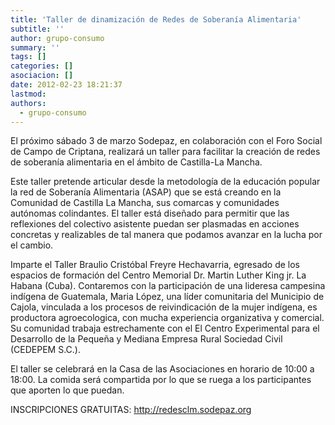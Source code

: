```yaml
---
title: 'Taller de dinamización de Redes de Soberanía Alimentaria'
subtitle: ''
author: grupo-consumo
summary: ''
tags: []
categories: []
asociacion: []
date: 2012-02-23 18:21:37
lastmod:
authors: 
  - grupo-consumo
---
```


El próximo sábado 3 de marzo Sodepaz, en colaboración con el Foro Social de Campo de Criptana, realizará un taller para facilitar la creación de redes de soberanía alimentaria en el ámbito de Castilla-La Mancha.

Este taller pretende articular desde la metodología de la educación popular la red de Soberanía Alimentaria (ASAP) que se está creando en la Comunidad de Castilla La Mancha,  sus comarcas y comunidades autónomas colindantes. El taller está diseñado para permitir que las reflexiones del colectivo asistente puedan ser plasmadas en acciones concretas y realizables de tal manera que podamos avanzar en la lucha por el cambio.

Imparte el Taller Braulio Cristóbal Freyre Hechavarria, egresado de los espacios de formación del Centro Memorial Dr. Martin Luther King jr. La Habana (Cuba). Contaremos con la participación de una lideresa campesina indígena de Guatemala, Maria López, una líder comunitaria del Municipio de Cajola, vinculada a los procesos de reivindicación de la mujer indígena, es productora agroecologica, con mucha experiencia organizativa y comercial. Su comunidad trabaja estrechamente con el El Centro Experimental para el Desarrollo de la Pequeña y Mediana Empresa Rural Sociedad Civil (CEDEPEM S.C.).

El taller se celebrará en la Casa de las Asociaciones en horario de 10:00 a 18:00. La comida será compartida por lo que se ruega a los participantes que aporten lo que puedan. 

INSCRIPCIONES GRATUITAS:
http://redesclm.sodepaz.org

